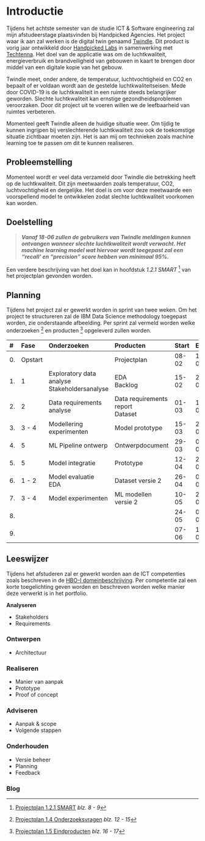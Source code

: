 # Introductie
Tijdens het achtste semester van de studie ICT & Software engineering zal mijn afstudeerstage
plaatsvinden bij Handpicked Agencies. Het project waar ik aan zal werken is de digital twin
genaamd [Twindle](https://demo.twindle.io/). Dit product is vorig jaar ontwikkeld door [Handpicked Labs](https://labs.handpickedagencies.com/) in samenwerking
met [Techtenna](https://techtenna.com/). Het doel van de applicatie was om de luchtkwaliteit, energieverbruik en
brandveiligheid van gebouwen in kaart te brengen door middel van een digitale kopie van het
gebouw.

Twindle meet, onder andere, de temperatuur, luchtvochtigheid en CO2 en bepaalt of er voldaan
wordt aan de gestelde luchtkwaliteitseisen. Mede door COVID-19 is de luchtkwaliteit in een
ruimte steeds belangrijker geworden. Slechte luchtkwaliteit kan ernstige gezondheidsproblemen
veroorzaken. Door dit project uit te voeren willen we de leefbaarheid van ruimtes verbeteren.

Momenteel geeft Twindle alleen de huidige situatie weer. Om tijdig te kunnen ingrijpen bij
verslechterende luchtkwaliteit zou ook de toekomstige situatie zichtbaar moeten zijn. Het is aan
mij om technieken zoals machine learning toe te passen om dit te kunnen realiseren.

## Probleemstelling
Momenteel wordt er veel data verzameld door Twindle die betrekking heeft op de luchtkwaliteit.
Dit zijn meetwaarden zoals temperatuur, CO2, luchtvochtigheid en dergelijke. Het doel is om
voor deze meetwaarde een voorspellend model te ontwikkelen zodat slechte luchtkwaliteit
voorkomen kan worden.

## Doelstelling

> ***Vanaf 18-06 zullen de gebruikers van Twindle meldingen kunnen ontvangen wanneer slechte luchtkwaliteit wordt verwacht. Het machine learning model wat hiervoor wordt toegepast zal een “recall’ en “precision” score hebben van minimaal 95%.***

Een verdere beschrijving van het doel kan in hoofdstuk *1.2.1 SMART* [^1] van het projectplan gevonden worden. 

## Planning
Tijdens het project zal er gewerkt worden in sprint van twee weken. Om het project te structureren zal de IBM Data Science methodology toegepast worden, zie onderstaande afbeelding. Per sprint zal vermeld worden welke onderzoeken [^2] en producten [^3] opgeleverd zullen worden. 

|#  | Fase      | Onderzoeken                                       | Producten                             | Start | Eind  |
| :-| :---------| :-----------                                      | :-----------                          | :-----| :-----|
|0. | Opstart   |                                                   | Projectplan                           | 08-02 | 12-02 |
|1. | 1         | Exploratory data analyse <br>  Stakeholdersanalyse| EDA <br> Backlog                      | 15-02 | 26-02 |
|2. | 2         | Data requirements analyse                         | Data requirements report <br> Dataset | 01-03 | 12-03 |
|3. | 3 - 4     | Modellering experimenten                          | Model prototype                       | 15-03 | 26-03 |
|4. | 5         | ML Pipeline ontwerp                               | Ontwerpdocument                       | 29-03 | 09-04 |
|5. | 5         | Model integratie                                  | Prototype                             | 12-04 | 23-04 |
|6. | 1 - 2     | Model evaluatie <br> EDA                          | Dataset versie 2                      | 26-04 | 07-05 |
|7. | 3 - 4     | Model experimenten                                | ML modellen versie 2                  | 10-05 | 21-05 |
|8. |           |                                                   |                                       | 24-05 | 04-06 |
|9. |           |                                                   |                                       | 07-06 | 18-06 |

## Leeswijzer
Tijdens het afstuderen zal er gewerkt worden aan de ICT competenties zoals beschreven in de [HBO-I domeinbeschrijving](https://hboidomein-212218.appspot.com/pdf?template=https://hboidomein-212218.appspot.com/template.html&deep=true&full=true&lang=NL&skipcache=&viewport=1156x818&url=https://hboidomein-212218.appspot.com/pdfdoc). Per competentie zal een korte toegelichting geven worden en beschreven worden welke manier deze verwerkt is in het portfolio.   

**Analyseren** <br>

- Stakeholders
- Requirements

### Ontwerpen

- Architectuur

### Realiseren

- Manier van aanpak
- Prototype
- Proof of concept

### Adviseren

- Aanpak & scope
- Volgende stappen

### Onderhouden

- Versie beheer
- Planning
- Feedback

### Blog

[^1]: [Projectplan 1.2.1 SMART](./pdfs/project_plan.pdf#page=8) *blz. 8 - 9*
[^2]: [Projectplan 1.4 Onderzoeksvragen](./pdfs/project_plan.pdf#page=12) *blz. 12 - 15*
[^3]: [Projectplan 1.5 Eindproducten](./pdfs/project_plan.pdf#page=8) *blz. 16 - 17*

